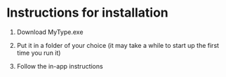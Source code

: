 # Instructions for installation


1. Download MyType.exe

2. Put it in a folder of your choice (it may take a while to start up the first time you run it)

3. Follow the in-app instructions
